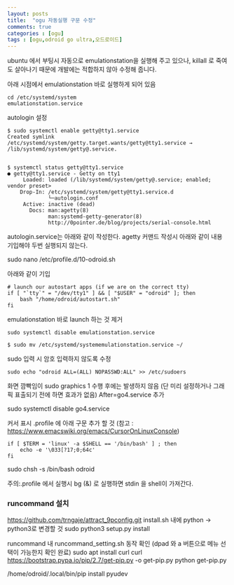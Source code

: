 ```yaml
---
layout: posts
title:  "ogu 자동실행 구문 수정"
comments: true
categories : [ogu]
tags : [ogu,odroid go ultra,오드로이드]
---
```


ubuntu 에서 부팅시 자동으로 emulationstation을 실행해 주고 있으나, killall 로 죽여도 살아나기 때문에 개발에는 적합하지 않아 수정해 줍니다.

아래 시점에서 emulationstation 바로 실행하게 되어 있음

    cd /etc/systemd/system
    emulationstation.service

autologin 설정

    $ sudo systemctl enable getty@tty1.service
    Created symlink /etc/systemd/system/getty.target.wants/getty@tty1.service → /lib/systemd/system/getty@.service.


    $ systemctl status getty@tty1.service
    ● getty@tty1.service - Getty on tty1
         Loaded: loaded (/lib/systemd/system/getty@.service; enabled; vendor preset>
        Drop-In: /etc/systemd/system/getty@tty1.service.d
                 └─autologin.conf
         Active: inactive (dead)
           Docs: man:agetty(8)
                 man:systemd-getty-generator(8)
                 http://0pointer.de/blog/projects/serial-console.html


autologin.service는 아래와 같이 작성한다. agetty 커맨드 작성시 아래와 같이 내용 기입해야 두번 실행되지 않는다.



sudo nano /etc/profile.d/10-odroid.sh

아래와 같이 기입

    # launch our autostart apps (if we are on the correct tty)
    if [ "`tty`" = "/dev/tty1" ] && [ "$USER" = "odroid" ]; then
        bash "/home/odroid/autostart.sh"
    fi

emulationstation 바로 launch 하는 것 제거

    sudo systemctl disable emulationstation.service

    $ sudo mv /etc/systemd/systememulationstation.service ~/

sudo 입력 시 암호 입력하지 않도록 수정

    sudo echo "odroid ALL=(ALL) NOPASSWD:ALL" >> /etc/sudoers


화면 깜빡임이
sudo graphics 1 수행 후에는 발생하지 않음 (단 미리 설정하거나 그래픽 표출되기 전에 하면 효과가 없음)
After=go4.service 추가

sudo systemctl disable go4.service

커서 표시
.profile 에 아래 구문 추가 할 것
(참고 : https://www.emacswiki.org/emacs/CursorOnLinuxConsole)

    if [ $TERM = 'linux' -a $SHELL == '/bin/bash' ] ; then
        echo -e '\033[?17;0;64c'
    fi

sudo chsh -s /bin/bash odroid

주의:.profile 에서 실행시 bg (&) 로 실행하면 stdin 을 shell이 가져간다.


### runcommand 설치

https://github.com/trngaje/attract_9pconfig.git
install.sh 내에
python -> python3로 변경할 것
sudo python3 setup.py install


runcommand 내 runcommand_setting.sh 동작 확인 (dpad 와 a 버튼으로 메뉴 선택이 가능한지 확인 완료)
sudo apt install curl
curl https://bootstrap.pypa.io/pip/2.7/get-pip.py -o get-pip.py
python get-pip.py

/home/odroid/.local/bin/pip install pyudev
